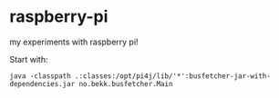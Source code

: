 raspberry-pi
============

my experiments with raspberry pi!

Start with:

```
java -classpath .:classes:/opt/pi4j/lib/'*':busfetcher-jar-with-dependencies.jar no.bekk.busfetcher.Main
```
